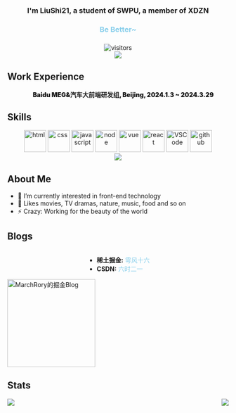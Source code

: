 ### <div align="center">I'm LiuShi21, a student of SWPU, a member of XDZN </div>  
<div align="center" style="color:skyblue;"><h3>Be Better~<h3></div>  
<div align="center">
  <img src="https://visitor-badge.laobi.icu/badge?page_id=MarchRory.MarchRory" alt="visitors"/> 
</div>
<div align="center">
  <img src="https://github-readme-streak-stats.herokuapp.com/?user=MarchRory" />
</div>

## Work Experience
<div align="center">
  <ul style="list-style: none; font-weight: 900">
    <li>Baidu MEG&汽车大前端研发组, Beijing, 2024.1.3 ~ 2024.3.29</li>
  </ul>
</div>


## Skills   
<div align="center">
  <img loading="lazy" alt-"html5" src="https://media.giphy.com/media/XAxylRMCdpbEWUAvr8/giphy.gif" width="50" title="html">
  <img loading="lazy" alt="css" src="https://media.giphy.com/media/fsEaZldNC8A1PJ3mwp/giphy.gif" width="50" title="css">
  <img loading="lazy" alt="javascript" src="https://media3.giphy.com/media/ln7z2eWriiQAllfVcn/200w.webp" width="50" title="javascript">
  <img loading="lazy" alt="node" src="https://media.giphy.com/media/kdFc8fubgS31b8DsVu/giphy.gif" width="50" title="node">
  <img loading="lazy" alt="vue" src="https://i.giphy.com/media/VgGthkhUvGgOit7Y9i/giphy.gif" width="50" title="vue">
  <img loading="lazy" alt="react" src="https://i.giphy.com/media/eNAsjO55tPbgaor7ma/giphy.gif" width="50" title="react">
  <img loading="lazy" alt="VSCode" src="https://i.giphy.com/media/IdyAQJVN2kVPNUrojM/200.webp" width="50" title="vscode">
  <img loading="lazy" alt="github" src="https://i.giphy.com/media/KzJkzjggfGN5Py6nkT/200.webp" width="50" title="github">
  <br/>
  <img loading="lazy" src="https://skillicons.dev/icons?i=git,nuxtjs,tailwind,ts,vite,webpack,express,md" />
</div>


## About Me
- 🔭 I’m currently interested in front-end technology  
- 🌱 Likes movies, TV dramas, nature, music, food and so on  
- ⚡ Crazy: Working for the beauty of the world


## Blogs

<div style="display: flex; flex-wrap: warp; align-items: center; justify-content: center">
  <ul>
    <li>
      <strong>稀土掘金:</strong><a href="https://juejin.cn/user/1711301113940711?utm_source=gold_browser_extension" target="_blank" style="color:skyblue;text-decoration:none;">&nbsp;雩风十六</a>
    </li>
    <li>
      <strong>CSDN:</strong><a href="https://blog.csdn.net/liushi21?spm=1000.2115.3001.5343" target="_blank" style="color: skyblue; text-decoration:none;">&nbsp;六时二一</a>
    </li>
  </ul>
</div>  

<a href="https://github.com/MarchRory">
  <div align="left">
    <img 
      loading="lazy"
      src="https://4sdvg7tqbv.us.aircode.run/juejin?uid=1711301113940711"
      alt="MarchRory的掘金Blog"
      height="200px"
    />
</a>

## Stats  
<img loading="lazy" src="https://github-readme-stats.vercel.app/api?username=MarchRory&show_icons=true&count_private=true&hide_border=true&theme=transparent" align="left" />  
<div align="right"><img loading="lazy" src="https://github-readme-stats.vercel.app/api/top-langs/?username=MarchRory&hide_border=true&layout=compact" align="right" /></div>  
<br/>  

